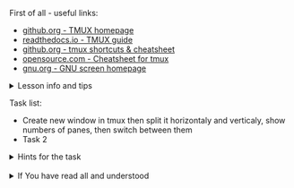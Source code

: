 First of all - useful links:

- [github.org - TMUX homepage](https://github.com/tmux/tmux/wiki)
- [readthedocs.io - TMUX guide](https://link.org/)
- [github.org - tmux shortcuts & cheatsheet](https://gist.github.com/MohamedAlaa/2961058)
- [opensource.com - Cheatsheet for tmux](https://opensource.com/article/20/7/tmux-cheat-sheet)
- [gnu.org - GNU screen homepage](https://www.gnu.org/software/screen/)

<details><summary>Lesson info and tips</summary>
<pre>
Tmux commands:
  <strong>tmux</strong>          start tmux
  <strong>tmux new -s &ltname&qt</strong>	start tmux with <name>
  <strong>tmux ls</strong>	 shows the list of sessions
  <strong>tmux a #</strong>	 attach the detached-session
  <strong>tmux a -t &ltname&qt</strong>	  attach the detached-session to <name>
  <strong>tmux kill-session –t &ltname&qt</strong> 	kill the session <name>
  <strong>tmux kill-server</strong>	  kill the tmux server
  

</pre>
</details>

Task list:
- Create new window in tmux then split it horizontaly and verticaly, show numbers of panes, then switch between them
- Task 2

<details><summary>Hints for the task</summary>
<pre>
<strong>Task 1:</strong>
  In tmux type:
    <strong>C-d %</strong> - split horizontal 
    <strong>C-d "</strong> - split vertical 
    <strong>C-d q</strong> - show numbers of panes
    <strong>C-d q 2</strong> - switch to 2 pane
    <strong>C-d d</strong> - detach session
<br>
<strong>Task 2:</strong>
  $ echo ${#string}
  $ string=
</pre>
</details>
<br>
<details><summary>If You have read all and understood</summary>
<pre>
`touch IReadAllAndUndnderstood`{{exec}}
</pre>
